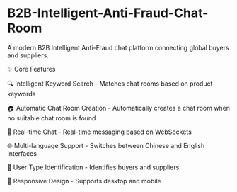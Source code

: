 # B2B-Intelligent-Anti-Fraud-Chat-Room
A modern B2B Intelligent Anti-Fraud chat platform connecting global buyers and suppliers.

✨ Core Features

🔍 Intelligent Keyword Search - Matches chat rooms based on product keywords

🏠 Automatic Chat Room Creation - Automatically creates a chat room when no suitable chat room is found

💬 Real-time Chat - Real-time messaging based on WebSockets

🌐 Multi-language Support - Switches between Chinese and English interfaces

👥 User Type Identification - Identifies buyers and suppliers

📱 Responsive Design - Supports desktop and mobile
